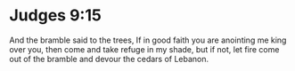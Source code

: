 # Judges 9:15

And the bramble said to the trees, If in good faith you are anointing me king over you, then come and take refuge in my shade, but if not, let fire come out of the bramble and devour the cedars of Lebanon.
